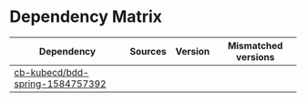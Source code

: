 # Dependency Matrix

Dependency | Sources | Version | Mismatched versions
---------- | ------- | ------- | -------------------
[cb-kubecd/bdd-spring-1584757392](https://github.com/cb-kubecd/bdd-spring-1584757392.git) |  | []() | 

